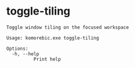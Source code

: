 # toggle-tiling

```
Toggle window tiling on the focused workspace

Usage: komorebic.exe toggle-tiling

Options:
  -h, --help
          Print help

```
